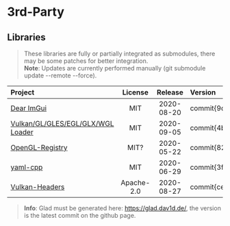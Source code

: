 ﻿# 3rd-Party #

## Libraries ##
> These libraries are fully or partially integrated as submodules, there may be some patches for better integration.<br>
**Note**: Updates are currently performed manually (git submodule update --remote --force).

| Project | License | Release | Version |
| :------ | :-----: | :-----: | :------ |
| [Dear ImGui](https://github.com/ocornut/imgui.git "imgui")                                    | MIT           | 2020-08-20 | commit\{9d20a5f0a515dba3ade46cfcf90953133e34dcbc} |
| [Vulkan/GL/GLES/EGL/GLX/WGL Loader](https://github.com/Dav1dde/glad "glad")                   | MIT           | 2020-09-05 | commit\{4b97c39fe8c1e103f869b50acea7d59032f68b12} |
| [OpenGL-Registry](https://github.com/KhronosGroup/OpenGL-Registry.git "OpenGL-Registry")      | MIT?          | 2020-05-22 | commit\{8261133c2645aaeef880c5f5a6e327f399bc9d04} |
| [yaml-cpp](https://github.com/jbeder/yaml-cpp.git "yaml-cpp")                                 | MIT           | 2020-06-29 | commit\{3f381f13a07f007941b250e1563f67ded4dc8b1a} |
| [Vulkan-Headers](https://github.com/KhronosGroup/Vulkan-Headers.git "Vulkan-Headers")         | Apache-2.0    | 2020-08-27 | commit\{ced848d699b5673a7df900bcfe0b1a6ba9e989ce} |

> **Info**: Glad must be generated here: <https://glad.dav1d.de/>, the version is the latest commit on the github page.


<!-- These are leftovers which where used in the prototype, left them here, cause maybe they will be needed again.
| [EGL-Registry](https://github.com/KhronosGroup/EGL-Registry.git "EGL-Registry")               | MIT?          | 2020-05-05 | commit\{90b78b0662e2f0548cfd1926fb77bf628933541b} |
| [Magic Enum C++](https://github.com/Neargye/magic_enum "magic_enum")                          | MIT           | 2020-05-24 | commit\{b9450675bbbd8779da5088353cf52417c567eb85} |
| [Node Editor in ImGui](https://github.com/thedmd/imgui-node-editor.git "imgui-node-editor")   | MIT           | 2020-04-17 | commit\{2522c65355879b68ad8c39f05634f92cc8d2bf98} |
-->

<!-- These are leftovers which where used in the prototype, left them here, cause maybe they will be needed again.
## Inspiration ##
> This project is inspired by several other projects, therefore they are listet honorarily.<br>
> **Note**: They are not part of this project, neither their complete source, only some parts of the code or structure may be used.

| Project | License | Release | Version |
| :------ | :-----: | :-----: | :------ |
| [CrossWindow](https://github.com/alaingalvan/CrossWindow.git "CrossWindow")                               | MIT        | 2020-01-06 | commit\{90e6f9f0d05151609a5b1f49c80cd7653b1bda3f} |
| [CrossWindow-Graphics](https://github.com/alaingalvan/CrossWindow-Graphics.git "CrossWindow-Graphics")    | MIT        | 2020-01-06 | commit\{d44babefc50dffdc0be047131d729abd0d0e611e} |
| [CrossShader](https://github.com/alaingalvan/CrossShader.git "CrossShader")                               | MIT        | 2020-01-02 | commit\{1653192b580e64d4d463f2155f668ace640a0456} |
| [GLFW](https://github.com/glfw/glfw "glfw")                                                               | Zlib       | 2020-05-22 | commit\{91eebe922de06a3ed4ba6622686c436c7941aa63} |
| [Object-oriented OpenGL](https://github.com/Overv/OOGL.git "OOGL")                                        | BSL-1.0    | 2018-07-31 | commit\{f28b9823a355fece391d30bc74b38d1f5b27d94e} |

## Story
You wonder why I choose exactly them over the thousend available sources out there?

* CrossWindow: Using the idea of a modern all-in-one Window API.
* CrossWindow-Graphics: Using the idea of a modern all-in-one Graphics API.
* CrossShader: Using the idea of a modern all-in-one Shader API.
* GLFW: Using it only for reference if another 3rd-Party library needs a specific OpenGL feature from glfw, that needs to be implemented.
* OOGL: Using the idea of an interesting event system solution and try to improve it.

-->